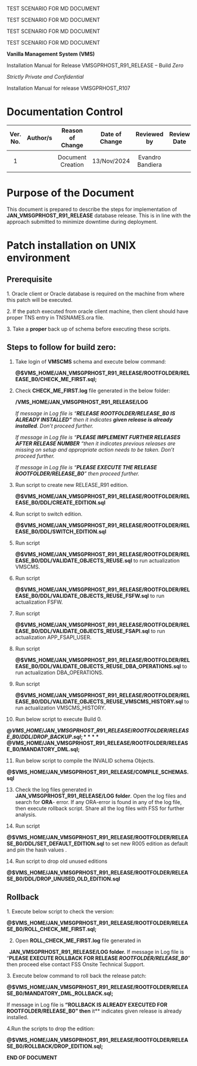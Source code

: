 TEST SCENARIO FOR MD DOCUMENT

TEST SCENARIO FOR MD DOCUMENT

TEST SCENARIO FOR MD DOCUMENT

TEST SCENARIO FOR MD DOCUMENT

<a name="summary-val"></a>**Vanilla Management System (VMS)**

Installation Manual for Release 
VMSGPRHOST\_R91\_RELEASE – Build *Zero*

*Strictly Private and Confidential*





Installation Manual for release VMSGPRHOST\_R107	

# Documentation Control

|**Ver. No.**|**Author/s**|**Reason of Change**|**Date of Change**|**Reviewed by**|**Review Date**|
| :-: | :-: | :-: | :-: | :-: | :-: |
|1||Document Creation|<p>13/Nov/2024</p><p></p>|Evandro Bandiera||




# Purpose of the Document
This document is prepared to describe the steps for implementation of **JAN\_VMSGPRHOST\_R91\_RELEASE** database release. This is in line with the approach submitted to minimize downtime during deployment.










# Patch installation on UNIX environment 
## Prerequisite
1\. Oracle client or Oracle database is required on the machine from where this patch will be executed.

2\. If the patch executed from oracle client machine, then client should have proper TNS entry in TNSNAMES.ora file.

3\. Take a **proper** back up of schema before executing these scripts.






   ## **Steps to follow for build zero:** 
1. Take login of **VMSCMS** schema and execute below command:

   **@$VMS\_HOME/JAN\_VMSGPRHOST\_R91\_RELEASE/ROOTFOLDER/RELEASE\_B0/CHECK\_ME\_FIRST.sql;**

2. Check **CHECK\_ME\_FIRST.log** file generated in the below folder:

   **/VMS\_HOME/JAN\_VMSGPRHOST\_R91\_RELEASE/LOG** 

   *If message in Log file is “**RELEASE ROOTFOLDER/RELEASE\_B0 IS ALREADY INSTALLED”** then it indicates **given release is already installed**. Don’t proceed further.*

   *If message in Log file is “**PLEASE IMPLEMENT FURTHER RELEASES AFTER RELEASE NUMBER** “then it indicates previous releases are missing on setup and appropriate action needs to be taken. Don’t proceed further.*

   *If message in Log file is “**PLEASE EXECUTE THE RELEASE ROOTFOLDER/RELEASE\_B0**” then proceed further.*

3. Run script to create new RELEASE\_R91 edition.

   **@$VMS\_HOME/JAN\_VMSGPRHOST\_R91\_RELEASE/ROOTFOLDER/RELEASE\_B0/DDL/CREATE\_EDITION.sql** 

4. Run script to switch edition.

   **@$VMS\_HOME/JAN\_VMSGPRHOST\_R91\_RELEASE/ROOTFOLDER/RELEASE\_B0/DDL/SWITCH\_EDITION.sql** 

5. Run script 

   **@$VMS\_HOME/JAN\_VMSGPRHOST\_R91\_RELEASE/ROOTFOLDER/RELEASE\_B0/DDL/VALIDATE\_OBJECTS\_REUSE.sql** to run actualization VMSCMS.

6. Run script 

   **@$VMS\_HOME/JAN\_VMSGPRHOST\_R91\_RELEASE/ROOTFOLDER/RELEASE\_B0/DDL/VALIDATE\_OBJECTS\_REUSE\_FSFW.sql** to run actualization FSFW.

7. Run script 

   **@$VMS\_HOME/JAN\_VMSGPRHOST\_R91\_RELEASE/ROOTFOLDER/RELEASE\_B0/DDL/VALIDATE\_OBJECTS\_REUSE\_FSAPI.sql** to run actualization APP\_FSAPI\_USER.

8. Run script 

   **@$VMS\_HOME/JAN\_VMSGPRHOST\_R91\_RELEASE/ROOTFOLDER/RELEASE\_B0/DDL/VALIDATE\_OBJECTS\_REUSE\_DBA\_OPERATIONS.sql** to run actualization DBA\_OPERATIONS.

9. Run script 

   **@$VMS\_HOME/JAN\_VMSGPRHOST\_R91\_RELEASE/ROOTFOLDER/RELEASE\_B0/DDL/VALIDATE\_OBJECTS\_REUSE\_VMSCMS\_HISTORY.sql** to run actualization VMSCMS\_HISTORY.

10. Run below script to execute Build 0.

   **@$VMS\_HOME/JAN\_VMSGPRHOST\_R91\_RELEASE/ROOTFOLDER/RELEASE\_B0/DDL/DROP\_BACKUP.sql;**
   **@$VMS\_HOME/JAN\_VMSGPRHOST\_R91\_RELEASE/ROOTFOLDER/RELEASE\_B0/MANDATORY\_DML.sql;**

11. Run below script to compile the INVALID schema Objects.
    
   **@$VMS\_HOME/JAN\_VMSGPRHOST\_R91\_RELEASE/COMPILE\_SCHEMAS.sql**


13. Check the log files generated in **JAN\_VMSGPRHOST\_R91\_RELEASE/LOG folder**. Open the log files and search for **ORA**- error. If any ORA-error is found in any of the log file, then execute rollback script. Share all the log files with FSS for further analysis.

14. Run script 

   **@$VMS\_HOME/JAN\_VMSGPRHOST\_R91\_RELEASE/ROOTFOLDER/RELEASE\_B0/DDL/SET\_DEFAULT\_EDITION.sql** to set new R005 edition as default and pin the hash values .

14. Run script to drop old unused editions

   **@$VMS\_HOME/JAN\_VMSGPRHOST\_R91\_RELEASE/ROOTFOLDER/RELEASE\_B0/DDL/**DROP\_UNUSED\_OLD\_EDITION**.sql** 




## Rollback
1\. Execute below script to check the version:

**@$VMS\_HOME/JAN\_VMSGPRHOST\_R91\_RELEASE/ROOTFOLDER/RELEASE\_B0/ROLL\_CHECK\_ME\_FIRST.sql;**

2. Open **ROLL\_CHECK\_ME\_FIRST.log** file generated in

` `**JAN\_VMSGPRHOST\_R91\_RELEASE/LOG folder.** If message in Log file is “**PLEASE EXECUTE ROLLBACK FOR RELEASE *ROOTFOLDER/RELEASE\_B0***” then proceed else contact FSS Onsite Technical Support. 


3\. Execute below command to roll back the release patch:

**@$VMS\_HOME/JAN\_VMSGPRHOST\_R91\_RELEASE/ROOTFOLDER/RELEASE\_B0/MANDATORY\_DML\_ROLLBACK.sql;**

If message in Log file is **“ROLLBACK IS ALREADY EXECUTED FOR ROOTFOLDER/RELEASE\_B0” then** it** indicates given release is already installed.

4\.Run the scripts to drop the edition:

**@$VMS\_HOME/JAN\_VMSGPRHOST\_R91\_RELEASE/ROOTFOLDER/RELEASE\_B0/ROLLBACK/DROP\_EDITION.sql;**



**END OF DOCUMENT**


